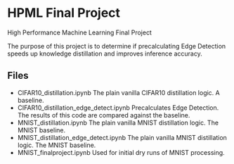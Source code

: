 # HPML Final Project
High Performance Machine Learning Final Project

The purpose of this project is to determine if precalculating Edge Detection speeds up knowledge distillation and improves inference accuracy.

## Files
- CIFAR10_distillation.ipynb  The plain vanilla CIFAR10 distillation logic.  A baseline.
- CIFAR10_distillation_edge_detect.ipynb  Precalculates Edge Detection.  The results of this code are compared against the baseline.
- MNIST_distillation.ipynb  The plain vanilla MNIST distillation logic.  The MNIST baseline.
- MNIST_distillation_edge_detect.ipynb  The plain vanilla MNIST distillation logic.  The MNIST baseline.
- MNIST_finalproject.ipynb  Used for initial dry runs of MNIST processing.

